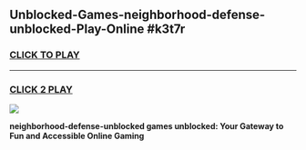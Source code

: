 
## Unblocked-Games-neighborhood-defense-unblocked-Play-Online #k3t7r
<h3>
<a href="https://news.freeplayer.one?title=neighborhood-defense-unblocked&ref=3">CLICK TO PLAY</a></h3>
<hr>

<h3>
<a href="https://news.freeplayer.one?title=neighborhood-defense-unblocked&ref=3">CLICK 2 PLAY</a>
  
</h3>

<a href="https://news.freeplayer.one?title=neighborhood-defense-unblocked&ref=3"><img src="https://clearcache.store/games.png"></a>


**neighborhood-defense-unblocked games unblocked: Your Gateway to Fun and Accessible Online Gaming**
